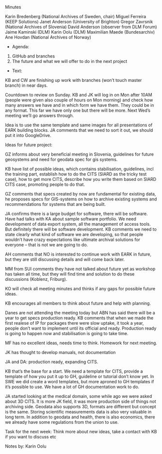 Minutes

Karin Bredenberg (National Archives of Sweden, chair)
Miguel Ferreira (KEEP Solutions)
Janet Anderson (University of Brighton)
Gregor Zavrsnik (National Archives of Slovenia)
David Anderson (observer from DLM Forum)
Jaime Kaminski (DLM)
Karin Oolu (DLM)
Maximilian Maede (Bundesarchiv)
Ane Hovdan (National Archives of Norway)

- Agenda:

1. GitHub and branches
2. The future and what we will offer to do in the next project 

- Text:

KB and CW are finishing up work with branches (won’t touch master branch) in near days. 

Countdown to review on Sunday. KB and JK will log in on Mon after 10AM (people were given also couple of hours on Mon morning) and check how many answers we have and in which form we have them. They could be in any format. This far we have only one but there will be more. Next Wed’s meeting we’ll go answers through. 

Idea is to use the same template and same images for all presentations of EARK building blocks. JA comments that we need to sort it out, we should put it into GoogleDrive. 

Ideas for future project:

GZ informs about very beneficial meeting in Slovenia, guidelines for future geosystems and need for geodata spec for gis systems.

KB have list of possible ideas, which contains stabilisation, guidelines, incl the training part, establish how to do the CITS (SIARD as the tricky test case), how to get more CITS, describe how you write them based on SIARD CITS case, promoting people to do that. 

GZ comments that specs created by now are fundamental for existing data, he proposes specs for GIS-systems on how to archive existing systems and recommendations for systems that are being built. 

JA confirms there is a large budget for software, there will be software. Have had talks with KA about sample software portfolio. We need development of data export system, all the management of access tools. But definitely there will be software development. KB comments we need to state clearly what kind of software we are developing, so that people wouldn’t have crazy expectations like ultimate archival solutions for everyone – that is not we are going to do. 

AH comments that NO is interested to continue work with EARK in future, but they are still discussing details and will come back later. 

MM from SUI comments they have not talked about future yet as workshop has taken all time, but they will find time and solution to do these discussions (Koblenz, Friburg).

KO will check all meeting minutes and thinks if any gaps for possible future ideas. 

KB encourages all members to think about future and help with planning.

Danes are not attending the meeting today but ABN has said there will be a year to get specs production ready. KB comments that when we made the first realese of IP for packages there were slow uptake, it took a year, people don’t want to implement until its official and ready. Production ready is going to happen now and stabilisation is going to take time.

MF has no excellent ideas, needs time to think. Homework for next meeting. 

JK has thought to develop manuals, not documentation 

JA and DA: production ready, expanding CITS. 

KB that’s the base for a start. We need a template for CITS, provide a template of how you put it up to GH, guideline or tutorial don’t know yet. In SWE we did create a word templates, but more aproned to GH templates if it’s possible to use. We have a lot of GH documentation work to do. 

JA started looking at the medical domain, some while ago we were asked about 3D CITS. It is more JK field, it was more production side of things not archiving side. Geodata also supports 3D, formats are different but concept is the same. Storing scientific measurements data is also very valuable in long term. In addition to geodata and health, there is also economics, there we already have some regulations from the union to use.  

Task for the next week: Think more about new ideas, take a contact with KB if you want to discuss etc


Notes by: Karin Oolu

